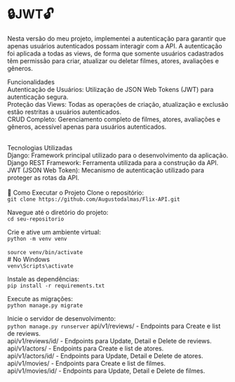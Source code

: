 # 🔒JWT🔓

Nesta versão do meu projeto, implementei a autenticação para garantir que apenas usuários autenticados possam interagir com a API. A autenticação foi aplicada a todas as views, de forma que somente usuários cadastrados têm permissão para criar, atualizar ou deletar filmes, atores, avaliações e gêneros.

Funcionalidades</br>
Autenticação de Usuários: Utilização de JSON Web Tokens (JWT) para autenticação segura.</br>
Proteção das Views: Todas as operações de criação, atualização e exclusão estão restritas a usuários autenticados.</br>
CRUD Completo: Gerenciamento completo de filmes, atores, avaliações e gêneros, acessível apenas para usuários autenticados.</br></br>

Tecnologias Utilizadas</br>
Django: Framework principal utilizado para o desenvolvimento da aplicação.</br>
Django REST Framework: Ferramenta utilizada para a construção da API.</br>
JWT (JSON Web Token): Mecanismo de autenticação utilizado para proteger as rotas da API.</br></br>
🚀 Como Executar o Projeto
Clone o repositório:<br>
```git clone https://github.com/Augustodalmas/Flix-API.git```

Navegue até o diretório do projeto:<br>
```cd seu-repositorio```

Crie e ative um ambiente virtual:<br>
```python -m venv venv```<br><br>
```source venv/bin/activate```<br> # No Windows<br> `venv\Scripts\activate`

Instale as dependências:<br>
```pip install -r requirements.txt```

Execute as migrações:<br>
```python manage.py migrate```

Inicie o servidor de desenvolvimento:<br>
```python manage.py runserver```
api/v1/reviews/ - Endpoints para Create e list de reviews.<br>
api/v1/reviews/id/ - Endpoints para Update, Detail e Delete de reviews.<br>
api/v1/actors/ - Endpoints para Create e list de atores.<br>
api/v1/actors/id/ - Endpoints para Update, Detail e Delete de atores.<br>
api/v1/movies/ - Endpoints para Create e list de filmes.<br>
api/v1/movies/id/ - Endpoints para Update, Detail e Delete de filmes.<br>
